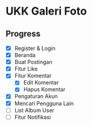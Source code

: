 # UKK Galeri Foto
## Progress
- [x] Register & Login
- [x] Beranda
- [x] Buat Postingan
- [x] Fitur Like
- [x] Fitur Komentar
    - [x] Edit Komentar
    - [x] Hapus Komentar
- [x] Pengaturan Akun
- [x] Mencari Pengguna Lain
- [ ] List Album User
- [ ] Fitur Notifikasi
